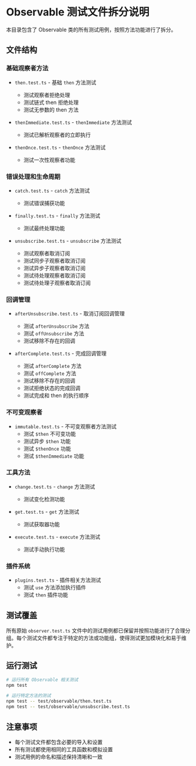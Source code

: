 # Observable 测试文件拆分说明

本目录包含了 Observable 类的所有测试用例，按照方法功能进行了拆分。

## 文件结构

### 基础观察者方法

- `then.test.ts` - 基础 `then` 方法测试
  - 测试观察者拒绝处理
  - 测试链式 then 拒绝处理
  - 测试无参数的 then 方法

- `thenImmediate.test.ts` - `thenImmediate` 方法测试
  - 测试已解析观察者的立即执行

- `thenOnce.test.ts` - `thenOnce` 方法测试
  - 测试一次性观察者功能

### 错误处理和生命周期

- `catch.test.ts` - `catch` 方法测试
  - 测试错误捕获功能

- `finally.test.ts` - `finally` 方法测试
  - 测试最终处理功能

- `unsubscribe.test.ts` - `unsubscribe` 方法测试
  - 测试观察者取消订阅
  - 测试同步子观察者取消订阅
  - 测试异步子观察者取消订阅
  - 测试待处理观察者取消订阅
  - 测试待处理子观察者取消订阅

### 回调管理

- `afterUnsubscribe.test.ts` - 取消订阅回调管理
  - 测试 `afterUnsubscribe` 方法
  - 测试 `offUnsubscribe` 方法
  - 测试移除不存在的回调

- `afterComplete.test.ts` - 完成回调管理
  - 测试 `afterComplete` 方法
  - 测试 `offComplete` 方法
  - 测试移除不存在的回调
  - 测试拒绝状态的完成回调
  - 测试完成和 then 的执行顺序

### 不可变观察者

- `immutable.test.ts` - 不可变观察者方法测试
  - 测试 `$then` 不可变功能
  - 测试异步 `$then` 功能
  - 测试 `$thenOnce` 功能
  - 测试 `$thenImmediate` 功能

### 工具方法

- `change.test.ts` - `change` 方法测试
  - 测试变化检测功能

- `get.test.ts` - `get` 方法测试
  - 测试获取器功能

- `execute.test.ts` - `execute` 方法测试
  - 测试手动执行功能

### 插件系统

- `plugins.test.ts` - 插件相关方法测试
  - 测试 `use` 方法添加执行插件
  - 测试 `then` 插件功能

## 测试覆盖

所有原始 `observer.test.ts` 文件中的测试用例都已保留并按照功能进行了合理分组。每个测试文件都专注于特定的方法或功能组，使得测试更加模块化和易于维护。

## 运行测试

```bash
# 运行所有 Observable 相关测试
npm test

# 运行特定方法的测试
npm test -- test/observable/then.test.ts
npm test -- test/observable/unsubscribe.test.ts
```

## 注意事项

- 每个测试文件都包含必要的导入和设置
- 所有测试都使用相同的工具函数和模拟设置
- 测试用例的命名和描述保持清晰和一致
